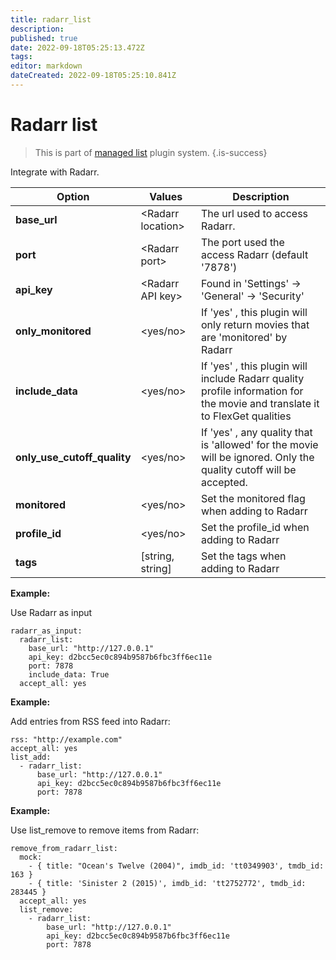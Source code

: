 ```yaml
---
title: radarr_list
description: 
published: true
date: 2022-09-18T05:25:13.472Z
tags: 
editor: markdown
dateCreated: 2022-09-18T05:25:10.841Z
---
```


# Radarr list
> This is part of [managed list](/Plugins/List) plugin system.
{.is-success}

Integrate with Radarr.

|  Option  |  Values  |  Description  |
| --- | --- | --- |
| **base_url** | \<Radarr location> | The url used to access Radarr. |
| **port** | \<Radarr port> | The port used the access Radarr (default '7878') |
| **api_key** | \<Radarr API key> | Found in 'Settings' -> 'General' -> 'Security' |
| **only_monitored** | <yes/no> | If 'yes' , this plugin will only return movies that are 'monitored' by Radarr |
| **include_data** | <yes/no> | If 'yes' , this plugin will include Radarr quality profile information for the movie and translate it to FlexGet qualities |
| **only_use_cutoff_quality** | <yes/no> | If 'yes' , any quality that is 'allowed' for the movie will be ignored. Only the quality cutoff will be accepted. |
| **monitored** | <yes/no> | Set the monitored flag when adding to Radarr |
| **profile_id** | <yes/no> | Set the profile_id when adding to Radarr |
| **tags** | [string, string] | Set the tags when adding to Radarr |


**Example:**

Use Radarr as input


```
radarr_as_input:
  radarr_list:
    base_url: "http://127.0.0.1"
    api_key: d2bcc5ec0c894b9587b6fbc3ff6ec11e
    port: 7878
    include_data: True
  accept_all: yes
```

**Example:**

Add entries from RSS feed into Radarr:

```
rss: "http://example.com"
accept_all: yes
list_add:
  - radarr_list:
      base_url: "http://127.0.0.1"
      api_key: d2bcc5ec0c894b9587b6fbc3ff6ec11e
      port: 7878
```

**Example:**

Use list_remove to remove items from Radarr:

```
remove_from_radarr_list:
  mock:
    - { title: "Ocean's Twelve (2004)", imdb_id: 'tt0349903', tmdb_id: 163 }
    - { title: 'Sinister 2 (2015)', imdb_id: 'tt2752772', tmdb_id: 283445 }
  accept_all: yes
  list_remove:
    - radarr_list:
        base_url: "http://127.0.0.1"
        api_key: d2bcc5ec0c894b9587b6fbc3ff6ec11e
        port: 7878
```

